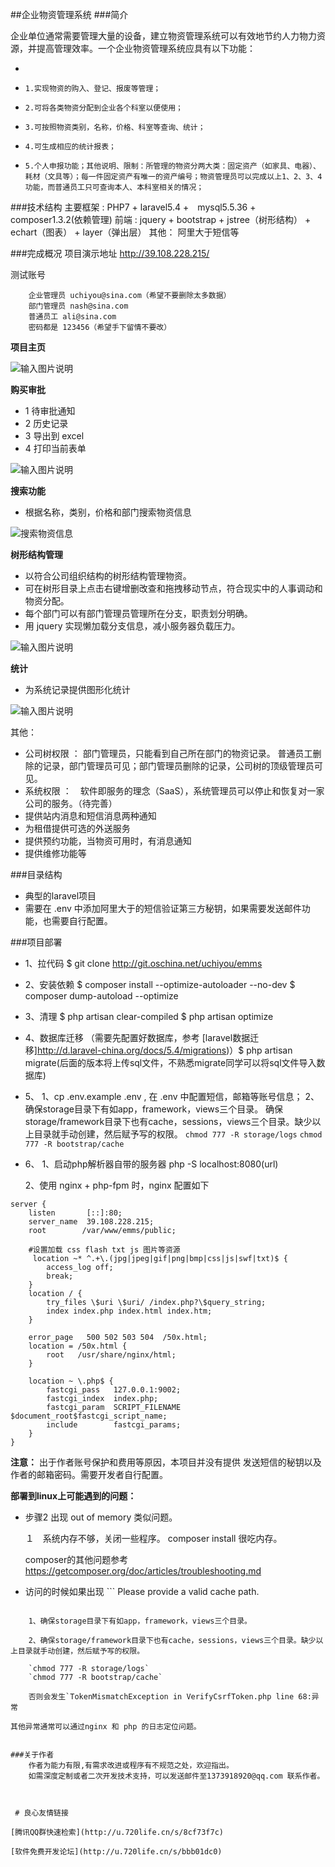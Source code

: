 ##企业物资管理系统
###简介

企业单位通常需要管理大量的设备，建立物资管理系统可以有效地节约人力物力资源，并提高管理效率。一个企业物资管理系统应具有以下功能：

- 
-     1.实现物资的购入、登记、报废等管理；
-     2.可将各类物资分配到企业各个科室以便使用；
-     3.可按照物资类别，名称，价格、科室等查询、统计；
-     4.可生成相应的统计报表；
-     5.个人申报功能；其他说明、限制：所管理的物资分两大类：固定资产（如家具、电器）、耗材（文具等）；每一件固定资产有唯一的资产编号；物资管理员可以完成以上1、2、3、4功能，而普通员工只可查询本人、本科室相关的情况；

###技术结构
    主要框架 : PHP7 + laravel5.4 +　mysql5.5.36 + composer1.3.2(依赖管理)
    前端 : jquery + bootstrap + jstree（树形结构） + echart（图表） + layer（弹出层）
    其他：  阿里大于短信等


###完成概况 
 项目演示地址   http://39.108.228.215/

测试账号

        企业管理员 uchiyou@sina.com（希望不要删除太多数据）
        部门管理员 nash@sina.com
        普通员工 ali@sina.com
        密码都是 123456（希望手下留情不要改）



 **项目主页** 


![输入图片说明](https://git.oschina.net/uploads/images/2017/0430/150209_bee4f761_1030765.gif "在这里输入图片标题")

 **购买审批**  
-    1 待审批通知
-    2 历史记录
-    3 导出到 excel
-    4 打印当前表单

![输入图片说明](https://git.oschina.net/uploads/images/2017/0430/150249_bd6f2d02_1030765.png "在这里输入图片标题")


**搜索功能** 
- 根据名称，类别，价格和部门搜索物资信息

![](https://git.oschina.net/uploads/images/2017/0430/150346_721b67a7_1030765.png "搜索物资信息")


 **树形结构管理** 
- 以符合公司组织结构的树形结构管理物资。
- 可在树形目录上点击右键增删改查和拖拽移动节点，符合现实中的人事调动和物资分配。
- 每个部门可以有部门管理员管理所在分支，职责划分明确。
- 用 jquery 实现懒加载分支信息，减小服务器负载压力。

![输入图片说明](https://git.oschina.net/uploads/images/2017/0430/150546_a378f1f5_1030765.png "在这里输入图片标题")

 **统计** 
- 为系统记录提供图形化统计

![输入图片说明](https://git.oschina.net/uploads/images/2017/0430/150622_1f209bae_1030765.png "预约Top10统计")

其他：

- 公司树权限 ： 部门管理员，只能看到自己所在部门的物资记录。
            普通员工删除的记录，部门管理员可见；部门管理员删除的记录，公司树的顶级管理员可见。
- 系统权限 ：　软件即服务的理念（SaaS），系统管理员可以停止和恢复对一家公司的服务。（待完善）
- 提供站内消息和短信消息两种通知
- 为租借提供可选的外送服务
- 提供预约功能，当物资可用时，有消息通知
- 提供维修功能等

###目录结构

- 典型的laravel项目
- 需要在 .env 中添加阿里大于的短信验证第三方秘钥，如果需要发送邮件功能，也需要自行配置。

###项目部署

- 1、拉代码
        $ git clone http://git.oschina.net/uchiyou/emms
- 2、安装依赖
        $ composer install --optimize-autoloader --no-dev
        $ composer dump-autoload --optimize
- 3、清理
        $ php artisan clear-compiled
        $ php artisan optimize
- 4、数据库迁移 （需要先配置好数据库，参考 [laravel数据迁移]http://d.laravel-china.org/docs/5.4/migrations)）$ php artisan migrate(后面的版本将上传sql文件，不熟悉migrate同学可以将sql文件导入数据库)

- 5、
    1、cp .env.example .env , 在 .env 中配置短信，邮箱等账号信息；
    2、 确保storage目录下有如app，framework，views三个目录。
        确保storage/framework目录下也有cache，sessions，views三个目录。缺少以上目录就手动创建，然后赋予写的权限。
        `chmod 777 -R storage/logs`
        `chmod 777 -R bootstrap/cache` 


- 6、
    1、启动php解析器自带的服务器 
        php -S localhost:8080(url)

    2、使用 nginx + php-fpm 时，nginx 配置如下

```
server {
    listen       [::]:80;
    server_name  39.108.228.215;
    root        /var/www/emms/public;

    #设置加载 css flash txt js 图片等资源
     location ~* ^.+\.(jpg|jpeg|gif|png|bmp|css|js|swf|txt)$ {
        access_log off;
        break;
    }
    location / {
        try_files \$uri \$uri/ /index.php?\$query_string;
        index index.php index.html index.htm;
    }

    error_page   500 502 503 504  /50x.html;
    location = /50x.html {
        root   /usr/share/nginx/html;
    }

    location ~ \.php$ {
        fastcgi_pass   127.0.0.1:9002;
        fastcgi_index  index.php;
        fastcgi_param  SCRIPT_FILENAME  $document_root$fastcgi_script_name;
        include        fastcgi_params;
    }
}
``` 


**注意：** 出于作者账号保护和费用等原因，本项目并没有提供 发送短信的秘钥以及作者的邮箱密码。需要开发者自行配置。

 **部署到linux上可能遇到的问题：**

- 步骤2 出现 out of memory 类似问题。

    １　系统内存不够，关闭一些程序。 composer install 很吃内存。

    composer的其他问题参考 https://getcomposer.org/doc/articles/troubleshooting.md


- 访问的时候如果出现 ```
Please provide a valid cache path.
``` 的异常提示。解决方法：

    1、确保storage目录下有如app，framework，views三个目录。

    2、确保storage/framework目录下也有cache，sessions，views三个目录。缺少以上目录就手动创建，然后赋予写的权限。

    `chmod 777 -R storage/logs`
    `chmod 777 -R bootstrap/cache` 

    否则会发生`TokenMismatchException in VerifyCsrfToken.php line 68:异常

其他异常通常可以通过nginx 和 php 的日志定位问题。 


###关于作者
    作者为能力有限,有需求改进或程序有不规范之处，欢迎指出。
    如需深度定制或者二次开发技术支持，可以发送邮件至1373918920@qq.com 联系作者。
    


 # 良心友情链接

[腾讯QQ群快速检索](http://u.720life.cn/s/8cf73f7c)

[软件免费开发论坛](http://u.720life.cn/s/bbb01dc0)